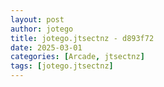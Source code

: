 ```yaml
---
layout: post
author: jotego
title: jotego.jtsectnz - d893f72
date: 2025-03-01
categories: [Arcade, jtsectnz]
tags: [jotego.jtsectnz]
---
```


